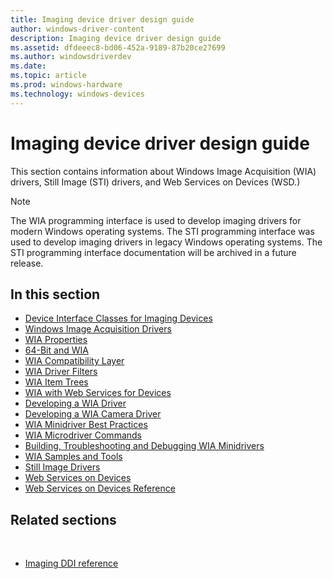 ```yaml
---
title: Imaging device driver design guide
author: windows-driver-content
description: Imaging device driver design guide
ms.assetid: dfdeeec8-bd06-452a-9189-87b20ce27699
ms.author: windowsdriverdev
ms.date:
ms.topic: article
ms.prod: windows-hardware
ms.technology: windows-devices
---
```


# Imaging device driver design guide


This section contains information about Windows Image Acquisition (WIA) drivers, Still Image (STI) drivers, and Web Services on Devices (WSD.)

> [!NOTE]
> The WIA programming interface is used to develop imaging drivers for modern Windows operating systems. 
> The STI programming interface was used to develop imaging drivers in legacy Windows operating systems. 
> The STI programming interface documentation will be archived in a future release. 

## In this section

-   [Device Interface Classes for Imaging Devices](device-interface-classes-for-imaging-devices.md)
-   [Windows Image Acquisition Drivers](windows-image-acquisition-drivers.md)
-   [WIA Properties](about-wia-properties.md)
-   [64-Bit and WIA](64-bit-and-wia.md)
-   [WIA Compatibility Layer](wia-compatibility-layer.md)
-   [WIA Driver Filters](wia-driver-filters.md)
-   [WIA Item Trees](wia-item-trees.md)
-   [WIA with Web Services for Devices](wia-with-web-services-for-devices.md)
-   [Developing a WIA Driver](developing-a-wia-driver.md)
-   [Developing a WIA Camera Driver](developing-a-wia-camera-driver.md)
-   [WIA Minidriver Best Practices](wia-minidriver-best-practices.md)
-   [WIA Microdriver Commands](wia-microdriver-commands.md)
-   [Building, Troubleshooting and Debugging WIA Minidrivers](building--troubleshooting-and-debugging-wia-minidrivers.md)
-   [WIA Samples and Tools](wia-samples-and-tools.md)
-   [Still Image Drivers](still-image-drivers.md)
-   [Web Services on Devices](web-services-on-devices.md)
-   [Web Services on Devices Reference](web-services-on-devices-reference.md)
 
## Related sections

 
-   [Imaging DDI reference](https://docs.microsoft.com/windows-hardware/drivers/ddi/content/_image)

